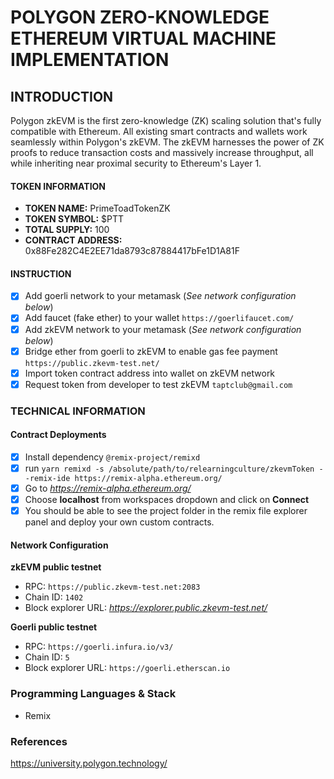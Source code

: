 # POLYGON ZERO-KNOWLEDGE ETHEREUM VIRTUAL MACHINE IMPLEMENTATION
## INTRODUCTION
Polygon zkEVM is the first zero-knowledge (ZK) scaling solution that's fully compatible with Ethereum. All existing smart contracts and wallets work seamlessly within Polygon's zkEVM.
The zkEVM harnesses the power of ZK proofs to reduce transaction costs and massively increase throughput, all while inheriting near proximal security to Ethereum's Layer 1.
#### TOKEN INFORMATION
* **TOKEN NAME:** PrimeToadTokenZK
* **TOKEN SYMBOL:** $PTT
* **TOTAL SUPPLY:** 100
* **CONTRACT ADDRESS:** 0x88Fe282C4E2EE71da8793c87884417bFe1D1A81F
#### INSTRUCTION
- [X] Add goerli network to your metamask (*See network configuration below*)
- [X] Add faucet (fake ether) to your wallet `https://goerlifaucet.com/`
- [X] Add zkEVM network to your metamask (*See network configuration below*)
- [X] Bridge ether from goerli to zkEVM to enable gas fee payment `https://public.zkevm-test.net/`
- [X] Import token contract address into wallet on zkEVM network
- [X] Request token from developer to test zkEVM `taptclub@gmail.com`
### TECHNICAL INFORMATION
#### Contract Deployments
- [X] Install dependency `@remix-project/remixd`
- [X] run `yarn remixd -s /absolute/path/to/relearningculture/zkevmToken --remix-ide https://remix-alpha.ethereum.org/` 
- [X] Go to *https://remix-alpha.ethereum.org/*
- [X] Choose **localhost** from workspaces dropdown and click on **Connect**
- [X] You should be able to see the project folder in the remix file explorer panel and deploy your own custom contracts.
#### Network Configuration
**zkEVM public testnet**
*   RPC: `https://public.zkevm-test.net:2083`
*   Chain ID: `1402`
*   Block explorer URL: *https://explorer.public.zkevm-test.net/*

**Goerli public testnet**
*   RPC:  `https://goerli.infura.io/v3/`
*   Chain ID: `5`
*   Block explorer URL: `https://goerli.etherscan.io`
### Programming Languages & Stack
* Remix
### References
https://university.polygon.technology/